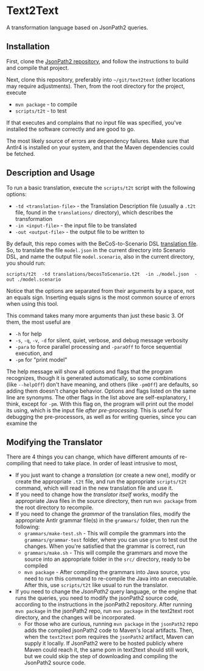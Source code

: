 # Text2Text

A transformation language based on JsonPath2 queries.

## Installation

First, clone the [JsonPath2 repository](https://github.jpl.nasa.gov/mbee-dev/jsonPath2.git), and follow the instructions to build and compile that project.

Next, clone this repository, preferably into `~/git/text2text` (other locations may require adjustments). Then, from the root directory for the project, execute

 * `mvn package` - to compile
 * `scripts/t2t` - to test

If that executes and complains that no input file was specified, you've installed the software correctly and are good to go.

The most likely source of errors are dependency failures. Make sure that Antlr4 is installed on your system, and that the Maven dependencies could be fetched.

## Description and Usage

To run a basic translation, execute the `scripts/t2t` script with the following options:

 * `-td <translation-file>` - the Translation Description file (usually a `.t2t` file, found in the `translations/` directory), which describes the transformation
 * `-in <input-file>` - the input file to be translated
 * `-out <output-file>` - the output file to be written to

By default, this repo comes with the BeCoS-to-Scenario DSL [translation file](../translations/becosToScenario.t2t). So, to translate the file `model.json` in the current directory into Scenario DSL, and name the output file `model.scenario`, also in the current directory, you should run:

```
scripts/t2t  -td translations/becosToScenario.t2t  -in ./model.json  -out ./model.scenario
```

Notice that the options are separated from their arguments by a space, not an equals sign. Inserting equals signs is the most common source of errors when using this tool.

This command takes many more arguments than just these basic 3. Of them, the most useful are 

 * `-h` for help
 * `-s`, `-q`, `-v`, `-d` for silent, quiet, verbose, and debug message verbosity
 * `-para` to force parallel processing and `-paraOff` to force sequential execution, and
 * `-pm` for "print model"

The help message will show all options and flags that the program recognizes, though it is generated automatically, so some combinations (like `--helpOff`) don't have meaning, and others (like `-pmOff`) are defaults, so adding them doesn't change behavior. Options and flags listed on the same line are synonyms. The other flags in the list above are self-explanatory, I think, except for `-pm`. With this flag on, the program will print out the model its using, which is the input file *after pre-processing*. This is useful for debugging the pre-processors, as well as for writing queries, since you can examine the 

## Modifying the Translator

There are 4 things you can change, which have different amounts of re-compiling that need to take place. In order of least intrusive to most,

 * If you just want to change a *translation* (or create a new one), modify or create the appropriate `.t2t` file, and run the appropriate `scripts/t2t` command, which will read in the new translation file and use it.
 * If you need to change how the *translator itself* works, modify the appropriate Java files in the source directory, then run `mvn package` from the root directory to recompile.
 * If you need to change the *grammar* of the translation files, modify the appropriate Antlr grammar file(s) in the `grammars/` folder, then run the following:
    * `grammars/make-test.sh` - This will compile the grammars into the `grammars/grammar-test` folder, where you can use `grun` to test out the changes. When you're satisfied that the grammar is correct, run
    * `grammars/make.sh` - This will compile the grammars and move the source into an appropriate folder in the  `src/` directory, ready to be compiled
    * `mvn package` - After compiling the grammars into Java source, you need to run this command to re-compile the Java into an executable. After this, use `scripts/t2t` like usual to run the translator.
 * If you need to change the *JsonPath2* query language, or the engine that runs the queries, you need to modify the jsonPath2 source code, according to the instructions in the jsonPath2 repository. After running `mvn package` in the jsonPath2 repo, run `mvn package` in the text2text root directory, and the changes will be incorporated.
    * For those who are curious, running `mvn package` in the `jsonPath2` repo adds the compiled jsonPath2 code to Maven's local artifacts. Then, when the `text2text` pom requires the `jsonPath2` artifact, Maven can supply it locally. If JsonPath2 were to be hosted publicly where Maven could reach it, the same pom in text2text should still work, but we could skip the step of downloading and compiling the JsonPath2 source code.